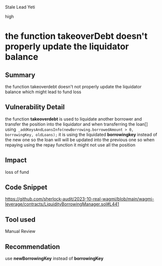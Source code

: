 Stale Lead Yeti

high

# the function takeoverDebt doesn't properly update the liquidator balance
## Summary
the function takeoverdebt doesn't not properly update the liquidator balance which might lead to fund loss 
## Vulnerability Detail
the function **takeoverdebt** is used to liquidate another borrower and transfer the position into the liquidator and when transferring the loan[] using` _addKeysAndLoansInfo(newBorrowing.borrowedAmount > 0, borrowingKey, oldLoans);` it is using the liquidated **borrowingkey** instead of the new one so the loan will will be updated into the previous one so when repaying using the repay function it might not use all the position
## Impact
loss of fund


## Code Snippet
https://github.com/sherlock-audit/2023-10-real-wagmi/blob/main/wagmi-leverage/contracts/LiquidityBorrowingManager.sol#L441
## Tool used

Manual Review

## Recommendation
use **newBorrowingKey** instead of **borrowingKey**
